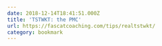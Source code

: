 ```yaml
---
date: 2018-12-14T18:41:51.000Z
title: 'TSTWKT: the PMC'
url: https://fascatcoaching.com/tips/realtstwkt/
category: bookmark
---
```

